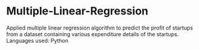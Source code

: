 # Multiple-Linear-Regression
Applied multiple linear regression algorithm to predict the profit of startups from a dataset containing various expenditure details of the startups. Languages used: Python
